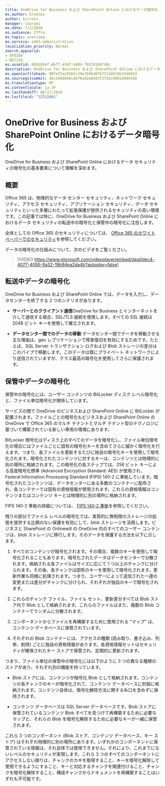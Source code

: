 ```yaml
---
title: OneDrive for Business および SharePoint Online におけるデータ暗号化
ms.author: krowley
author: kccross
manager: laurawi
ms.date: 7/2/2018
ms.audience: ITPro
ms.topic: overview
ms.service: o365-administration
localization_priority: Normal
search.appverid:
- SPO160
- MET150
ms.assetid: 6501b5ef-6bf7-43df-b60d-f65781847d6c
description: OneDrive for Business および SharePoint Online におけるデータ セキュリティの暗号化の基本要素について理解を深めます。
ms.openlocfilehash: 807ef2a195b5c29e769bd0f6757a0319b154b9d3
ms.sourcegitcommit: 36c5466056cdef6ad2a8d9372f2bc009a30892bb
ms.translationtype: MT
ms.contentlocale: ja-JP
ms.lasthandoff: 08/27/2018
ms.locfileid: "22532801"
---
```

# <a name="data-encryption-in-onedrive-for-business-and-sharepoint-online"></a>OneDrive for Business および SharePoint Online におけるデータ暗号化

OneDrive for Business および SharePoint Online におけるデータ セキュリティの暗号化の基本要素について理解を深めます。
  
## <a name="overview"></a>概要

Office 365 は、物理的なデータ センター セキュリティ、ネットワーク セキュリティ、アクセス セキュリティ、アプリケーション セキュリティ、データ セキュリティといった多層にわたって拡張保護が提供されるセキュリティの高い環境です。この記事では特に、OneDrive for Business および SharePoint Online におけるデータ セキュリティの転送中の暗号化と保管中の暗号化に注目します。
  
全体としての Office 365 のセキュリティについては、 [Office 365 のホワイト ペーパーでのセキュリティ](https://go.microsoft.com/fwlink/p/?LinkId=270895)を参照してください。
  
データの暗号化の仕組みについて、次のビデオをご覧ください。
  
> [!VIDEO https://www.microsoft.com/videoplayer/embed/dea0dec4-4077-4095-9a32-19b94ea2da4b?autoplay=false]
  
## <a name="encryption-of-data-in-transit"></a>転送中データの暗号化

OneDrive for Business および SharePoint Online では、データを入力し、データセンターを終了する 2 つのシナリオがあります。
  
- **サーバーとのクライアント通信**OneDrive for Business とインターネットを介して通信する場合、SSL/TLS 接続を使用します。すべての SSL 接続は 2048 ビット キーを使用して確立されます。 
    
- **データセンター間でのデータの移動** データセンター間でデータを移動させる主な理由は、geo レプリケーションで障害復旧を有効にするためです。たとえば、SQL Server トランザクション ログおよび Blob ストレージの差分はこのパイプで移動します。このデータは既にプライベート ネットワークにより送信されていますが、クラス最高の暗号化を使用してさらに保護されます。 
    
## <a name="encryption-of-data-at-rest"></a>保管中データの暗号化

保管中の暗号化には、ユーザー コンテンツの BitLocker ディスク レベル暗号化と、ファイル単位暗号化が関係しています。
  
サービスの間で OneDrive のビジネスおよび SharePoint Online に BitLocker が配置されます。ファイルごとの暗号化もビジネスおよび SharePoint Online の OneDrive で Office 365 のマルチ テナントとマルチ テナント型のテクノロジに基づいて構築されている新しい専用の環境にあります。
  
BitLocker 暗号化はディスク上のすべてのデータを暗号化し、ファイル単位暗号化の場合にはファイルごとに固有の暗号化キーを含めてさらに細かく暗号化を行えます。つまり、各ファイルを更新するたびに独自の暗号化キーを使用して暗号化されます。暗号化されたコンテンツに対するキーは、コンテンツとは物理的に別の場所に格納されます。この暗号化の各ステップでは、256 ビット キーによる高度暗号化標準 (Advanced Encryption Standard: AES) が使用され、Federal Information Processing Standard (FIPS) 140-2 に準拠しています。暗号化されたコンテンツは、データセンターにある多数のコンテナーに配布され、各コンテナーでは固有の資格情報が使用されます。これらの資格情報はコンテンツまたはコンテンツ キーとは物理的に別の場所に格納されます。
  
FIPS 140-2 準拠の詳細については、 [FIPS 140-2 準拠](https://go.microsoft.com/fwlink/?LinkId=517625)を参照してください。
  
残りの部分でファイル レベルの暗号化では、実質的に無制限のストレージの拡張を提供する比類のない保護を有効にして、blob ストレージを活用します。ビジネスと SharePoint の Onlinewill の OneDrive 内のすべてのユーザー コンテンツは、blob ストレージに移行します。そのデータを保護する方法を以下に示します。
  
1. すべてのコンテンツが暗号化されます。その場合、複数のキーを使用して暗号化されることもあります。暗号化されたデータはデータセンターで分散されます。格納される各ファイルはサイズに応じて 1 つ以上のチャンクに分けられます。その後、各チャンクは固有のキーを使用して暗号化されます。更新作業も同様に処理されます。つまり、ユーザーによって送信された一連の変更または差分がチャンクに分けられ、それぞれが独自のキーで暗号化されます。
    
2. これらのチャンク ファイル、ファイル セット、更新差分すべては Blob ストア内で Blob として格納されます。これらのファイルはまた、複数の Blob コンテナーでランダムに分散されます。
    
3. コンポーネントからファイルを再構築するために使用される "マップ" は、コンテンツ データベースに保管されています。
    
4. それぞれの Blob コンテナーには、アクセスの種類 (読み取り、書き込み、列挙、削除) ごとに独自の資格情報があります。各資格情報セットはセキュリティが確保されたキー ストアで保管され、定期的に更新されます。
    
つまり、ファイル単位の保管中の暗号化には以下のように 3 つの異なる種類のストアがあり、それぞれ別の機能を持っています。
  
- Blob ストアには、コンテンツが暗号化 Blob として格納されます。コンテンツの各チャンクのキーが暗号化されて、コンテンツ データベースに別個に格納されます。コンテンツ自体は、暗号化解除方法に関する糸口を含めずに保持されます。
    
- コンテンツ データベースは SQL Server データベースです。Blob ストアに保管されているコンテンツ Blob すべてを見つけて再構築するために必要なマップと、それらの Blob を暗号化解除するために必要なキーが一緒に保管されます。
    
これら 3 つのコンポーネント (Blob ストア、コンテンツ データベース、キー ストア) はそれぞれ物理的に別の場所にあります。いずれかのコンポーネントに保管されている情報は、それ自体では使用できません。それにより、これまでにないレベルのセキュリティが実現します。これら 3 つのすべてのコンポーネントにアクセスしない限りは、チャンクのカギを取得すること、キーを暗号化解除して使用できるようにすること、キーと対応するチャンクを関連付けること、チャンクを暗号化解除すること、構成チャンクからドキュメントを再構築することはいずれも不可能です。
  

